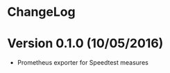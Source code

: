 ChangeLog
==============

# Version 0.1.0 (10/05/2016)

- Prometheus exporter for Speedtest measures
